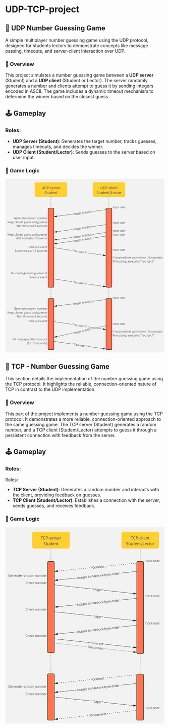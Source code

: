 # UDP-TCP-project

## 🎯 UDP Number Guessing Game

A simple multiplayer number guessing game using the UDP protocol, designed for students lectors to demonstrate concepts like message passing, timeouts, and server-client interaction over UDP.


### 📌 Overview
This project simulates a number guessing game between a **UDP server** (Student) and a **UDP client** (Student or Lector). The server randomly generates a number and clients attempt to guess it by sending integers encoded in ASCII. The game includes a dynamic timeout mechanism to determine the winner based on the closest guess.


## 🕹️ Gameplay

### Roles:
- **UDP Server (Student)**: Generates the target number, tracks guesses, manages timeouts, and decides the winner.
- **UDP Client (Student/Lector)**: Sends guesses to the server based on user input.


### 🧠 Game Logic

![](Sequence-diagram-UDP.jpg)



## 🎯 TCP - Number Guessing Game

This section details the implementation of the number guessing game using the TCP protocol. It highlights the reliable, connection-oriented nature of TCP in contrast to the UDP implementation.


### 📌 Overview
This part of the project implements a number guessing game using the TCP protocol. It demonstrates a more reliable, connection-oriented approach to the same guessing game. The TCP server (Student) generates a random number, and a TCP client (Student/Lector) attempts to guess it through a persistent connection with feedback from the server.


## 🕹️ Gameplay

### Roles:
Roles:
- **TCP Server (Student)**: Generates a random number and interacts with the client, providing feedback on guesses.
- **TCP Client (Student/Lector)**: Establishes a connection with the server, sends guesses, and receives feedback.

### 🧠 Game Logic

![](Sequence-diagram-TCP.jpg)
